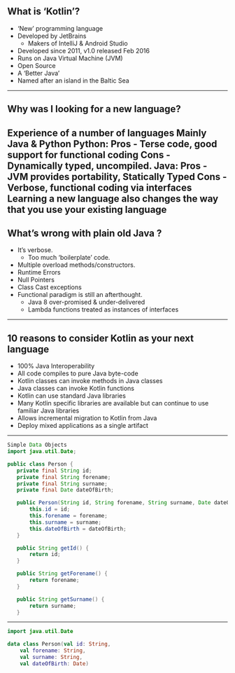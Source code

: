 ## What is ‘Kotlin’?
* ‘New’ programming language
* Developed by JetBrains
  * Makers of IntelliJ & Android Studio
* Developed since 2011, v1.0 released Feb 2016
* Runs on Java Virtual Machine (JVM)
* Open Source 
* A ‘Better Java’
* Named after an island in the Baltic Sea
---
## Why was I looking for a new language?
Experience of a number of languages
Mainly Java & Python
Python:
Pros - Terse code, good support for functional coding
Cons - Dynamically typed, uncompiled.
Java:
Pros - JVM provides portability, Statically Typed
Cons - Verbose, functional coding via interfaces
Learning a new language also changes the way that you use your existing language
---
## What’s wrong with plain old Java ?
* It’s verbose.
  * Too much ‘boilerplate’ code.
* Multiple overload methods/constructors.
* Runtime Errors
* Null Pointers
* Class Cast exceptions
* Functional paradigm is still an afterthought.
  * Java 8 over-promised & under-delivered
  * Lambda functions treated as instances of interfaces
---
## 10 reasons to consider Kotlin as your next language 
* 100% Java Interoperability
* All code compiles to pure Java byte-code
* Kotlin classes can invoke methods in Java classes
* Java classes can invoke Kotlin functions
* Kotlin can use standard Java libraries
* Many Kotlin specific libraries are available but can continue to use familiar Java libraries
* Allows incremental migration to Kotlin from Java
* Deploy mixed applications as a single artifact
---
```Java
Simple Data Objects
import java.util.Date;

public class Person {
   private final String id;
   private final String forename;
   private final String surname;
   private final Date dateOfBirth;

   public Person(String id, String forename, String surname, Date dateOfBirth) {
       this.id = id;
       this.forename = forename;
       this.surname = surname;
       this.dateOfBirth = dateOfBirth;
   }

   public String getId() {
       return id;
   }

   public String getForename() {
       return forename;
   }

   public String getSurname() {
       return surname;
   }
```
---
```Kotlin
import java.util.Date

data class Person(val id: String,
    val forename: String,
    val surname: String,
    val dateOfBirth: Date)
```
